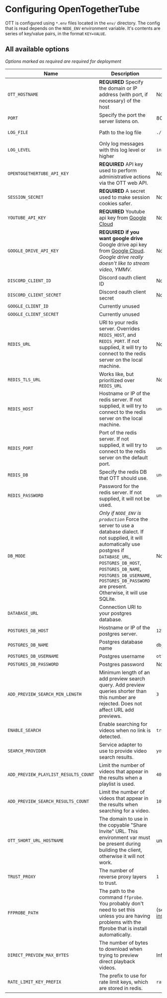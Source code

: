 # Configuring OpenTogetherTube

OTT is configured using `*.env` files located in the `env/` directory. The config that is read depends on the `NODE_ENV` environment variable. It's contents are series of key/value pairs, in the format `KEY=VALUE`.

## All available options

*Options marked as required are required for deployment*

| Name | Description | Default | Expected Values |
|-|-|-|-|
| `OTT_HOSTNAME` | **REQUIRED** Specify the domain or IP address (with port, if necessary) of the host | None | `localhost:8080`, `opentogethertube.com` |
| `PORT` | Specify the port the server listens on. | 8080 | 1-65535 |
| `LOG_FILE` | Path to the log file | `./logs/ott.log` | Any valid, writable path to a file.
| `LOG_LEVEL` | Only log messages with this log level or higher | `info` | `silly`, `debug`, `info`, `warn`, `error`
| `OPENTOGETHERTUBE_API_KEY` | **REQUIRED** API key used to perform administrative actions via the OTT web API. | None | Any alpha-numeric string >= 40 characters
| `SESSION_SECRET` | **REQUIRED** A secret used to make session cookies safer. | None | Any alpha-numeric string >= 80 characters
| `YOUTUBE_API_KEY` | **REQUIRED** Youtube api key from [Google Cloud](https://console.cloud.google.com) | None | A Youtube API key
| `GOOGLE_DRIVE_API_KEY` | **REQUIRED if you want google drive** Google drive api key from [Google Cloud](https://console.cloud.google.com). *Google drive really doesn't like to stream video, YMMV.* | None | A Google Drive API key
| `DISCORD_CLIENT_ID` | Discord oauth client ID | None
| `DISCORD_CLIENT_SECRET` | Discord oauth client secret | None
| `GOOGLE_CLIENT_ID` | Currently unused
| `GOOGLE_CLIENT_SECRET` | Currently unused
| `REDIS_URL` | URI to your redis server. Overrides `REDIS_HOST`, and `REDIS_PORT`. If not supplied, it will try to connect to the redis server on the local machine. | None |
| `REDIS_TLS_URL` | Works like, but prioritized over `REDIS_URL` | None |
| `REDIS_HOST` | Hostname or IP of the redis server. If not supplied, it will try to connect to the redis server on the local machine. | `undefined` | Hostname or IP
| `REDIS_PORT` | Port of the redis server. If not supplied, it will try to connect to the redis server on the default port. | `undefined` | 1-65535
| `REDIS_DB` | Specify the redis DB that OTT should use. | `undefined` |
| `REDIS_PASSWORD` | Password for the redis server. If not supplied, it will not be used. | `undefined` | string
| `DB_MODE` | *Only if `NODE_ENV` is `production`* Force the server to use a database dialect. If not supplied, it will automatically use postgres if `DATABASE_URL`, `POSTGRES_DB_HOST`, `POSTGRES_DB_NAME`, `POSTGRES_DB_USERNAME`, `POSTGRES_DB_PASSWORD` are present. Otherwise, it will use SQLite. | None | `sqlite`, `postgres`
| `DATABASE_URL` | Connection URI to your postgres database. |
| `POSTGRES_DB_HOST` | Hostname or IP of the postgres server. | `127.0.0.1` | Hostname or IP
| `POSTGRES_DB_NAME` | Postgres database name | `db_opentogethertube_prod` | string
| `POSTGRES_DB_USERNAME` | Postgres username | `ott` | string
| `POSTGRES_DB_PASSWORD` | Postgres password | None | string
| `ADD_PREVIEW_SEARCH_MIN_LENGTH` | Minimum length of an add preview search query. Add preview queries shorter than this number are rejected. Does not affect URL add previews. | `3` | Integer >= 0
| `ENABLE_SEARCH` | Enable searching for videos when no link is detected. | `true` | boolean
| `SEARCH_PROVIDER` | Service adapter to use to provide video search results. | `youtube` | `youtube`
| `ADD_PREVIEW_PLAYLIST_RESULTS_COUNT` | Limit the number of videos that appear in the results when a playlist is used. | `40` | Integer >= 0
| `ADD_PREVIEW_SEARCH_RESULTS_COUNT` | Limit the number of videos that appear in the results when searching for a video. | `10` | Integer >= 0
| `OTT_SHORT_URL_HOSTNAME` | The domain to use in the copyable "Share Invite" URL. This environment var must be present during building the client, otherwise it will not work. | undefined | `string` |
| `TRUST_PROXY` | The number of reverse proxy layers to trust. | `1` | `number` |
| `FFPROBE_PATH` | The path to the command `ffprobe`. You probably don't need to set this unless you are having problems with the ffprobe that is install automatically. | (see [@ffprobe-installer/ffprobe](https://github.com/SavageCore/node-ffprobe-installer)) | `string` |
| `DIRECT_PREVIEW_MAX_BYTES` | The number of bytes to download when trying to preview direct playback videos. | Infinity | Integer >= 0 |
| `RATE_LIMIT_KEY_PREFIX` | The prefix to use for rate limit keys, which are stored in redis. | `rateLimit` | `string` |
